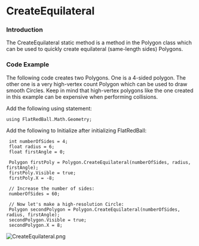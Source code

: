 # CreateEquilateral

### Introduction

The CreateEquilateral static method is a method in the Polygon class which can be used to quickly create equilateral (same-length sides) Polygons.

### Code Example

The following code creates two Polygons. One is a 4-sided polygon. The other one is a very high-vertex count Polygon which can be used to draw smooth Circles. Keep in mind that high-vertex polygons like the one created in this example can be expensive when performing collisions.

Add the following using statement:

```
using FlatRedBall.Math.Geometry;
```

Add the following to Initialize after initializing FlatRedBall:

```
 int numberOfSides = 4;
 float radius = 6;
 float firstAngle = 0;

 Polygon firstPoly = Polygon.CreateEquilateral(numberOfSides, radius, firstAngle);
 firstPoly.Visible = true;
 firstPoly.X = -8;

 // Increase the number of sides:
 numberOfSides = 60;

 // Now let's make a high-resolution Circle:
 Polygon secondPolygon = Polygon.CreateEquilateral(numberOfSides, radius, firstAngle);
 secondPolygon.Visible = true;
 secondPolygon.X = 8;
```

![CreateEquilateral.png](../../../../../.gitbook/assets/migrated\_media-CreateEquilateral.png)

